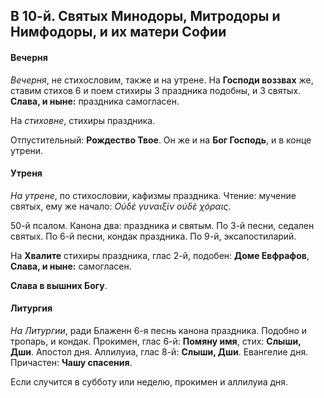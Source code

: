 
## В 10-й. Святых Минодоры, Митродоры и Нимфодоры, и их матери Софии

#### Вечерня

*Вечерня*, не стихословим, также и на утрене. На **Господи воззвах** же, ставим стихов 6 
и поем стихиры 3 праздника подобны, и 3 святых. **Слава, и ныне:** праздника самогласен.

На *стиховне*, стихиры праздника. 

Отпустительный: **Рождество Твое**.
Он же и на **Бог Господь**, и в конце утрени.

#### Утреня

*На утрене*, по стихословии, кафизмы праздника. Чтение: мучение святых, ему же начало: 
*Οὐδὲ γυναιξὶν οὐδὲ χόραις*. 

50-й псалом. Канона два: праздника и святым. 
По 3-й песни, седален святых. По 6-й песни, кондак праздника. По 9-й, эксапостиларий.

На **Хвалите** стихиры праздника, глас 2-й, подобен: **Доме Евфрафов**, 
**Слава, и ныне:** самогласен.

**Слава в вышних Богу**.

#### Литургия

*На Литургии*, ради Блаженн 6-я песнь канона праздника. Подобно и тропарь, и кондак. 
Прокимен, глас 6-й: **Помяну имя**, стих: **Слыши, Дши**. 
Апостол дня. 
Аллилуиа, глас 8-й: **Слыши, Дши**. 
Евангелие дня.
Причастен: **Чашу спасения**.

Если случится в субботу или неделю, прокимен и аллилуиа дня.

